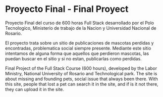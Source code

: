 # Proyecto Final - Final Proyect
Proyecto Final del curso de 600 horas Full Stack desarrollado por el Polo Tecnologico, Ministerio de trabajo de la Nacion y Universidad Nacional de Rosario.

El proyecto trata sobre un sitio de publicaciones de mascotas perdidas y encontradas, problematica social siempre presente. Mediante este sitio intentamos de alguna forma que aquellos que perdieron mascotas, las puedan buscar en el sitio y si no estan, publicarlas como perdidas. 

Final Project of the Full Stack Course (600 hours), developed by the Labor Ministry, National University of Rosario and Technological park.
The site is about missing and founding pets, social issue that always been there. With this site, people that lost a pet can search it in the site, and if is it not there, they can upload it in the site. 
